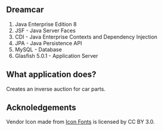 

## Dreamcar


1. Java Enterprise Edition 8
2. JSF - Java Server Faces
3. CDI - Java Enterprise Contexts and Dependency Injection
4. JPA - Java Persistence API
5. MySQL - Database
6. Glasfish 5.0.1 - Application Server

## What application does?

Creates an inverse auction for car parts.

## Acknoledgements
Vendor Icon made from [Icon Fonts](http://www.onlinewebfonts.com/icon) is licensed by CC BY 3.0.

